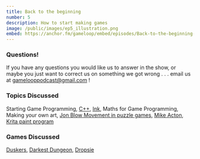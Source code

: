 ```yaml
---
title: Back to the beginning
number: 5
description: How to start making games
image: /public/images/ep5_illustration.png
embed: https://anchor.fm/gameloop/embed/episodes/Back-to-the-beginning-edusmi
---
```


### Questions!

If you have any questions you would like us to answer in the show, or maybe you just want to correct us on something we got wrong . . . email us at gamelooppodcast@gmail.com !

### Topics Discussed

Starting Game Programming, [C++][c++], [Ink][ink], Maths for Game Programming, Making your own art, [Jon Blow Movement in puzzle games][jonblowpuzzlegames], [Mike Acton][macton], [Krita paint program][krita]

### Games Discussed
[Duskers][duskers], [Darkest Dungeon][darkestdungeon], [Dropsie][dropsie]

[c++]: https://en.wikipedia.org/wiki/C%2B%2B
[ink]: https://www.inklestudios.com/ink/
[jonblowpuzzlegames]: https://www.youtube.com/watch?v=_tMb7OS2TOU
[dropsie]: https://store.steampowered.com/app/274350/Dropsy/
[darkestdungeon]: https://store.steampowered.com/app/262060/Darkest_Dungeon/
[duskers]: https://store.steampowered.com/app/254320/Duskers/
[macton]: https://www.youtube.com/watch?v=rX0ItVEVjHc
[krita]: https://krita.org/en/